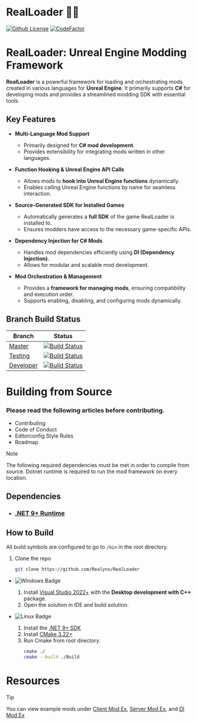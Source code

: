 # RealLoader 🎷🐛

[![Github License](https://img.shields.io/github/license/Realynx/RealLoader.svg)](LICENSE.md)
[![CodeFactor](https://www.codefactor.io/repository/github/Realynx/RealLoader/badge)](https://www.codefactor.io/repository/github/Realynx/RealLoader)

# **RealLoader: Unreal Engine Modding Framework**

**RealLoader** is a powerful framework for loading and orchestrating mods created in various languages for **Unreal Engine**. It primarily supports **C#** for developing mods and provides a streamlined modding SDK with essential tools.

## **Key Features**

- **Multi-Language Mod Support**  
  - Primarily designed for **C# mod development**.  
  - Provides extensibility for integrating mods written in other languages.  

- **Function Hooking & Unreal Engine API Calls**  
  - Allows mods to **hook into Unreal Engine functions** dynamically.  
  - Enables calling Unreal Engine functions by name for seamless interaction.  

- **Source-Generated SDK for Installed Games**  
  - Automatically generates a **full SDK** of the game RealLoader is installed to.  
  - Ensures modders have access to the necessary game-specific APIs.  

- **Dependency Injection for C# Mods**  
  - Handles mod dependencies efficiently using **DI (Dependency Injection)**.  
  - Allows for modular and scalable mod development.  

- **Mod Orchestration & Management**  
  - Provides a **framework for managing mods**, ensuring compatibility and execution order.  
  - Supports enabling, disabling, and configuring mods dynamically.  


## Branch Build Status

| Branch                                                                                | Status                                                                                                                                                                                                                                                 |
|---------------------------------------------------------------------------------------|--------------------------------------------------------------------------------------------------------------------------------------------------------------------------------------------------------------------------------------------------------|
| [Master](https://github.com/Realynx/RealLoader/tree/master)       | [![Build Status](https://dev.azure.com/RealLoader/RealLoader%20Development/_apis/build/status%2FRealynx.RealLoader?branchName=master)](https://dev.azure.com/RealLoader/RealLoader%20Development/_build/latest?definitionId=1&branchName=master)       |
| [Testing](https://github.com/Realynx/RealLoader/tree/testing)     | [![Build Status](https://dev.azure.com/RealLoader/RealLoader%20Development/_apis/build/status%2FRealynx.RealLoader?branchName=testing)](https://dev.azure.com/RealLoader/RealLoader%20Development/_build/latest?definitionId=1&branchName=testing)     |
| [Developer](https://github.com/Realynx/RealLoader/tree/developer) | [![Build Status](https://dev.azure.com/RealLoader/RealLoader%20Development/_apis/build/status%2FRealynx.RealLoader?branchName=developer)](https://dev.azure.com/RealLoader/RealLoader%20Development/_build/latest?definitionId=1&branchName=developer) |

# Building from Source

### Please read the following articles before contributing.

- Contributing
- Code of Conduct
- Editorconfig Style Rules
- Roadmap

> [!NOTE]
> The following required dependencies must be met in order to compile from source. Dotnet runtime is required to run the mod framework on every location.

## Dependencies
- ### [.NET 9+ Runtime](https://dotnet.microsoft.com/en-us/download/dotnet)

## How to Build

All build symbols are configured to go to `/bin` in the root directory.
1. Clone the repo
    ```bash
    git clone https://github.com/Realynx/RealLoader
    ```

- ![Windows Badge](https://img.shields.io/badge/Windows-blue)
    1. Install [Visual Studio 2022+](https://visualstudio.microsoft.com/downloads/) with the <b>Desktop development with C++</b> package.
    2. Open the solution in IDE and build solution.   

  
- ![Linux Badge](https://img.shields.io/badge/Linux-green)
    1. Install the [.NET 9+ SDK](https://dotnet.microsoft.com/en-us/download/dotnet)
    2. Install [CMake 3.22+](https://cmake.org/download/)
    3. Run Cmake from root directory.
        ```sh
        cmake ./
        cmake --build ./Build
        ```

# Resources
> [!TIP]
> You can view example mods under [Client Mod Ex](Mods/ExampleMod), [Server Mod Ex](Mods/ExampleServerMod), and [DI Mod Ex](Mods)  
